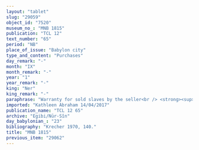 ```yaml
---
layout: "tablet"
slug: "29059"
object_id: "7520"
museum_no_: "MNB 1815"
publication: "TCL 12"
text_number: "65"
period: "NB"
place_of_issue: "Babylon city"
type_and_content: "Purchases"
day_remark: "-"
month: "IX"
month_remark: "-"
year: "1"
year_remark: "-"
king: "Ner"
king_remark: "-"
paraphrase: "Warranty for sold slaves by the seller<br /> <strong><sup>f</sup></strong><strong>A</strong>, of her own free will, sold two slaves <strong>C<sub>1</sub></strong> and her wife&nbsp; <strong><sup>f</sup>C<sub>2</sub></strong> to <strong>B</strong>, for a full price (<em>gamru</em>) amounting to 1 1/2 mina. <strong><sup>f</sup>A</strong> guarantees against (suits brought by) a person acting unlawfully (<em>sēh&ucirc;</em>) or a person claiming (<em>pāqirānu</em>) that the 2 slaves are royal slaves (<em>arad &scaron;arrūtu</em>) or free persons (<em>mār ban&ecirc;</em>). Names of witnesses and the scribe.<br /> &nbsp;<br /> <strong><sup>f</sup></strong><strong>A</strong> = <sup>f</sup>Bēlilitu/Bēl-u&scaron;ēzib//&Scaron;a-nā&scaron;i&scaron;u; <strong>B</strong> = Nab&ucirc;-ahhē-iddin/&Scaron;ulāya//Egibi; <strong>C<sub>1</sub></strong> = Nūr-Bēl-lūmur, slave of <strong><sup>f</sup>A</strong>; <strong><sup>f</sup>C<sub>2</sub></strong> = <sup>f</sup>Nanāya-rēmenni, wife of <strong>C<sub>1</sub></strong> and slave of <strong><sup>f</sup>A</strong>"
imported: "Kathleen Abraham 14/04/2017"
publication_name: "TCL 12 65"
archive: "Egibi/Nūr-Sîn"
day_babylonian_: "23"
bibliography: "Krecher 1970, 140."
title: "MNB 1815"
previous_item: "29062"
---
```

